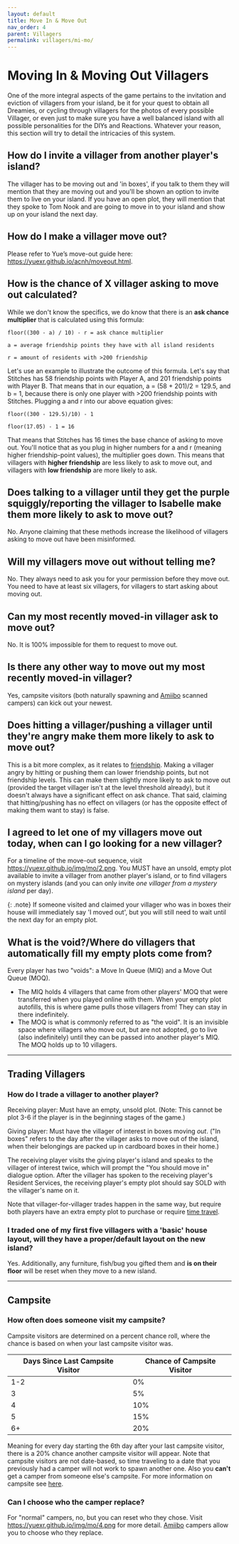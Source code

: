 ```yaml
---
layout: default
title: Move In & Move Out
nav_order: 4
parent: Villagers
permalink: villagers/mi-mo/
---
```

# Moving In & Moving Out Villagers
One of the more integral aspects of the game pertains to the invitation and eviction of villagers from your island, be it for your quest to obtain all Dreamies, or cycling through villagers for the photos of every possible Villager, or even just to make sure you have a well balanced island with all possible personalities for the DIYs and Reactions. Whatever your reason, this section will try to detail the intricacies of this system.

## How do I invite a villager from another player's island?
The villager has to be moving out and 'in boxes', if you talk to them they will mention that they are moving out and you'll be shown an option to invite them to live on your island. If you have an open plot, they will mention that they spoke to Tom Nook and are going to move in to your island and show up on your island the next day.

## How do I make a villager move out?
Please refer to Yue’s move-out guide here: <https://yuexr.github.io/acnh/moveout.html>.

## How is the chance of X villager asking to move out calculated?
While we don't know the specifics, we do know that there is an **ask chance multiplier** that is calculated using this formula:

```
floor((300 - a) / 10) - r = ask chance multiplier

a = average friendship points they have with all island residents

r = amount of residents with >200 friendship
```
Let's use an example to illustrate the outcome of this formula. Let's say that Stitches has 58 friendship points with Player A, and 201 friendship points with Player B. That means that in our equation, a = (58 + 201)/2 = 129.5, and b = 1, because there is only one player with >200 friendship points with Stitches. Plugging a and r into our above equation gives:

```
floor((300 - 129.5)/10) - 1

floor(17.05) - 1 = 16
```

That means that Stitches has 16 times the base chance of asking to move out. You'll notice that as you plug in higher numbers for a and r (meaning higher friendship-point values), the multiplier goes down. This means that villagers with **higher friendship** are less likely to ask to move out, and villagers with **low friendship** are more likely to ask.  

## Does talking to a villager until they get the purple squiggly/reporting the villager to Isabelle make them more likely to ask to move out?
No. Anyone claiming that these methods increase the likelihood of villagers asking to move out have been misinformed.

## Will my villagers move out without telling me?
No. They always need to ask you for your permission before they move out. You need to have at least six villagers, for villagers to start asking about moving out.

## Can my most recently moved-in villager ask to move out?
No. It is 100% impossible for them to request to move out.

## Is there any other way to move out my most recently moved-in villager?
Yes, campsite visitors (both naturally spawning and [Amiibo](#what-are-amiibos-who-has-an-amiibo) scanned campers) can kick out your newest. 

## Does hitting a villager/pushing a villager until they're angry make them more likely to ask to move out?
This is a bit more complex, as it relates to [friendship](#what-is-friendshipwhat-are-friendship-levels). Making a villager angry by hitting or pushing them can lower friendship points, but not friendship levels. This can make them slightly more likely to ask to move out (provided the target villager isn't at the level threshold already), but it doesn't always have a significant effect on ask chance. That said, claiming that hitting/pushing has no effect on villagers (or has the opposite effect of making them want to stay) is false.  

## I agreed to let one of my villagers move out today, when can I go looking for a new villager?
For a timeline of the move-out sequence, visit <https://yuexr.github.io/img/mo/2.png>.
You MUST have an unsold, empty plot available to invite a villager from another player's island, or to find villagers on mystery islands (and you can only invite *one villager from a mystery island* per day). 

{: .note}
If someone visited and claimed your villager who was in boxes their house will immediately say 'I moved out', but you will still need to wait until the next day for an empty plot.

## What is the void?/Where do villagers that automatically fill my empty plots come from?
Every player has two "voids": a Move In Queue (MIQ) and a Move Out Queue (MOQ).
- The MIQ holds 4 villagers that came from other players' MOQ that were transferred when you played online with them. When your empty plot autofills, this is where game pulls those villagers from! They can stay in there indefinitely.
- The MOQ is what is commonly referred to as "the void". It is an invisible space where villagers who move out, but are not adopted, go to live (also indefinitely) until they can be passed into another player's MIQ. The MOQ holds up to 10 villagers.

* * *

## Trading Villagers
### How do I trade a villager to another player?
Receiving player: Must have an empty, unsold plot. (Note: This cannot be plot 3-6 if the player is in the beginning stages of the game.)

Giving player: Must have the villager of interest in boxes moving *out*. ("In boxes" refers to the day after the villager asks to move out of the island, when their belongings are packed up in cardboard boxes in their home.)

The receiving player visits the giving player's island and speaks to the villager of interest twice, which will prompt the "You should move in" dialogue option. After the villager has spoken to the receiving player's Resident Services, the receiving player's empty plot should say SOLD with the villager's name on it.

Note that villager-for-villager trades happen in the same way, but require both players have an extra empty plot to purchase or require [time travel](/acnhfaq/tt). 

### I traded one of my first five villagers with a 'basic' house layout, will they have a proper/default layout on the new island?
Yes. Additionally, any furniture, fish/bug you gifted them and **is on their floor** will be reset when they move to a new island.

* * * 

## Campsite
### How often does someone visit my campsite?
Campsite visitors are determined on a percent chance roll, where the chance is based on when your last campsite visitor was. 

| Days Since Last Campsite Visitor | Chance of Campsite Visitor |
|----------------------------------|----------------------------|
| 1-2                              | 0%                         |
| 3                                | 5%                         |
| 4                                | 10%                        |
| 5                                | 15%                        |
| 6+                               | 20%                        |

Meaning for every day starting the 6th day after your last campsite visitor, there is a 20% chance another campsite visitor will appear. Note that campsite visitors are not date-based, so time traveling to a date that you previously had a camper will not work to spawn another one. Also you **can't** get a camper from someone else's campsite. For more information on campsite see [here](https://docs.google.com/document/d/1c8rsKWWtwsOo_JOxwO-lVRx2MUhc-bcdZg1mhXgtRPg/edit).

### Can I choose who the camper replace?
For "normal" campers, no, but you can reset who they chose. Visit <https://yuexr.github.io/img/mo/4.png> for more detail. [Amiibo](/acnhfaq/villagers/amiibo#how-do-i-invite-a-villager-to-live-on-my-island-using-their-amiibo) campers allow you to choose who they replace.

